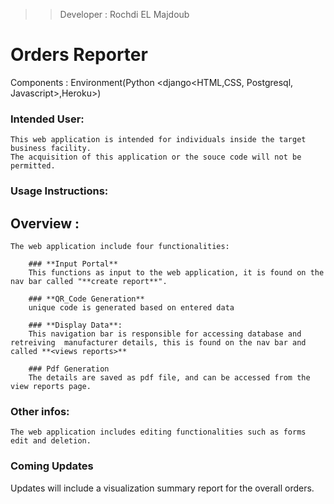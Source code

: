 >> Developer : Rochdi EL Majdoub

# Orders Reporter
Components : Environment(Python <django<HTML,CSS, Postgresql, Javascript>,Heroku>)

### Intended User: 
   

    This web application is intended for individuals inside the target business facility. 
    The acquisition of this application or the souce code will not be permitted.

### Usage Instructions:

## Overview :
    The web application include four functionalities:

        ### **Input Portal**
        This functions as input to the web application, it is found on the nav bar called "**create report**".
        
        ### **QR_Code Generation**
        unique code is generated based on entered data 

        ### **Display Data**:
        This navigation bar is responsible for accessing database and retreiving  manufacturer details, this is found on the nav bar and called **<views reports>**

        ### Pdf Generation
        The details are saved as pdf file, and can be accessed from the view reports page.

### Other infos:
    The web application includes editing functionalities such as forms edit and deletion.

### Coming Updates
Updates will include a visualization summary report for the overall orders.





                